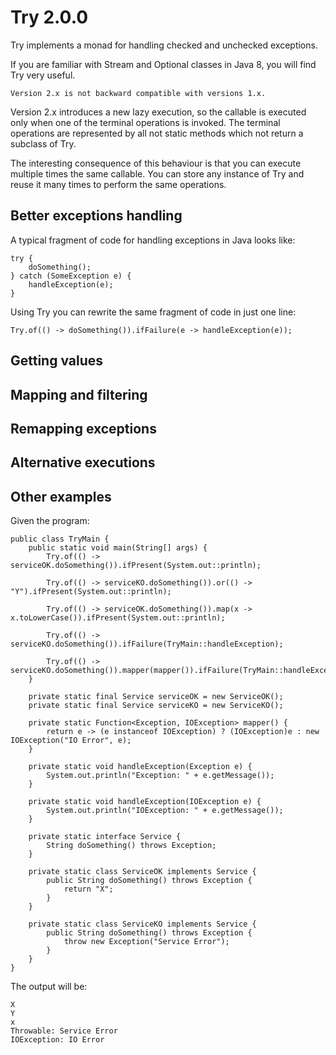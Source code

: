 # Try 2.0.0

Try implements a monad for handling checked and unchecked exceptions.

If you are familiar with Stream and Optional classes in Java 8, you will find Try very useful.

    Version 2.x is not backward compatible with versions 1.x.

Version 2.x introduces a new lazy execution, so the callable is executed only when one of the terminal operations is invoked.
The terminal operations are represented by all not static methods which not return a subclass of Try.

The interesting consequence of this behaviour is that you can execute multiple times the same callable.
You can store any instance of Try and reuse it many times to perform the same operations.
   

## Better exceptions handling 

A typical fragment of code for handling exceptions in Java looks like:

    try {
        doSomething();
    } catch (SomeException e) {
        handleException(e);
    }
 
Using Try you can rewrite the same fragment of code in just one line:

    Try.of(() -> doSomething()).ifFailure(e -> handleException(e));


## Getting values


## Mapping and filtering


## Remapping exceptions


## Alternative executions


## Other examples

Given the program:

    public class TryMain {
        public static void main(String[] args) {
            Try.of(() -> serviceOK.doSomething()).ifPresent(System.out::println);

            Try.of(() -> serviceKO.doSomething()).or(() -> "Y").ifPresent(System.out::println);

            Try.of(() -> serviceOK.doSomething()).map(x -> x.toLowerCase()).ifPresent(System.out::println);

            Try.of(() -> serviceKO.doSomething()).ifFailure(TryMain::handleException);

            Try.of(() -> serviceKO.doSomething()).mapper(mapper()).ifFailure(TryMain::handleException);
        }

        private static final Service serviceOK = new ServiceOK();
        private static final Service serviceKO = new ServiceKO();

        private static Function<Exception, IOException> mapper() {
            return e -> (e instanceof IOException) ? (IOException)e : new IOException("IO Error", e);
        }

        private static void handleException(Exception e) {
            System.out.println("Exception: " + e.getMessage());
        }

        private static void handleException(IOException e) {
            System.out.println("IOException: " + e.getMessage());
        }

        private static interface Service {
            String doSomething() throws Exception;
        }

        private static class ServiceOK implements Service {
            public String doSomething() throws Exception {
                return "X";
            }
        }

        private static class ServiceKO implements Service {
            public String doSomething() throws Exception {
                throw new Exception("Service Error");
            }
        }
    }

The output will be:

    X
    Y
    x
    Throwable: Service Error
    IOException: IO Error
